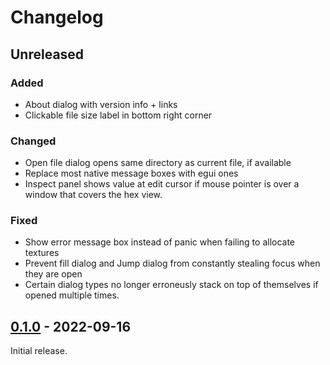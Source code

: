 # Changelog

## Unreleased

### Added

- About dialog with version info + links
- Clickable file size label in bottom right corner

### Changed

- Open file dialog opens same directory as current file, if available
- Replace most native message boxes with egui ones
- Inspect panel shows value at edit cursor if mouse pointer is over a window that covers the hex view.

### Fixed

- Show error message box instead of panic when failing to allocate textures
- Prevent fill dialog and Jump dialog from constantly stealing focus when they are open
- Certain dialog types no longer erroneusly stack on top of themselves if opened multiple times.

## [0.1.0] - 2022-09-16

Initial release.

[0.1.0]: https://github.com/crumblingstatue/hexerator/releases/tag/v0.1.0
